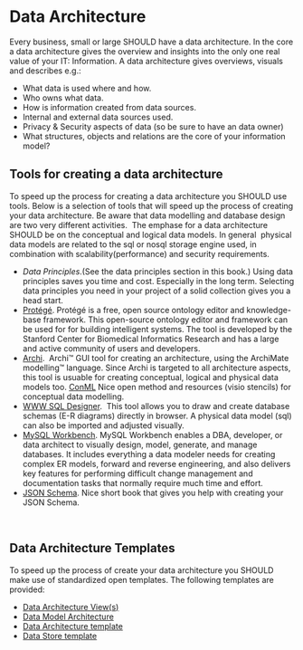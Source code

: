 Data Architecture
==================

Every business, small or large SHOULD have a data architecture. In the
core a data architecture gives the overview and insights into the only
one real value of your IT: Information. A data architecture gives
overviews, visuals and describes e.g.:

-   What data is used where and how.
-   Who owns what data.
-   How is information created from data sources.
-   Internal and external data sources used.
-   Privacy & Security aspects of data (so be sure to have an
    data owner)
-   What structures, objects and relations are the core of your
    information model?

Tools for creating a data architecture
--------------------------------------

To speed up the process for creating a data architecture you SHOULD use
tools. Below is a selection of tools that will speed up the process of
creating your data architecture. Be aware that data modelling and
database design are two very different activities.  The emphase for a
data architecture SHOULD be on the conceptual and logical data models.
In general  physical data models are related to the sql or nosql storage
engine used, in combination with scalability(performance) and security
requirements.

-   *Data Principles*.(See the data principles section in this book.) Using
    data principles saves you time and cost. Especially in the
    long term. Selecting data principles you need in your project of a
    solid collection gives you a head start.
-   [Protégé](http://protege.stanford.edu/). Protégé is a free, open
    source ontology editor and knowledge-base framework. This
    open-source ontology editor and framework can be used for for
    building intelligent systems. The tool is developed by the Stanford
    Center for Biomedical Informatics Research and has a large and
    active community of users and developers.
-   [Archi](http://www.archimatetool.com/).  Archi™ GUI tool for
    creating an architecture, using the ArchiMate modelling™ language.
    Since Archi is targeted to all architecture aspects, this tool is
    usuable for creating conceptual, logical and physical data
    models too.
    [ConML](http://www.conml.org/Default.aspx) Nice open method and resources (visio stencils) for conceptual data modelling.
-   [WWW SQL Designer](https://github.com/ondras/wwwsqldesigner).  This
    tool allows you to draw and create database schemas (E-R diagrams)
    directly in browser. A physical data model (sql) can also be
    imported and adjusted visually.
-   [MySQL Workbench](http://www.mysql.com/products/workbench/). MySQL
    Workbench enables a DBA, developer, or data architect to visually
    design, model, generate, and manage databases. It includes
    everything a data modeler needs for creating complex ER models,
    forward and reverse engineering, and also delivers key features for
    performing difficult change management and documentation tasks that
    normally require much time and effort.
-   [JSON Schema](https://spacetelescope.github.io/understanding-json-schema/). Nice short book that gives you help with creating your JSON Schema.    

 

Data Architecture Templates
---------------------------

To speed up the process of create your data architecture you SHOULD make
use of standardized open templates. The following templates are
provided:

-   [Data
    Architecture View(s)](https://nocomplexity.com/data-architecture-views/)
-   [Data Model
    Architecture](https://nocomplexity.com/data-model-architecture/)
-   [Data Architecture
    template](https://nocomplexity.com/basic-data-architecture-template/)
-   [Data Store template](https://nocomplexity.com/data-store-template/)
